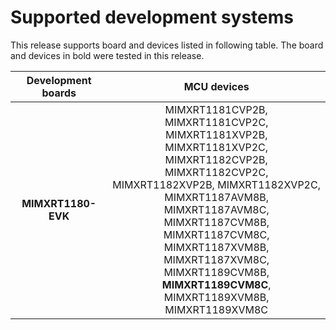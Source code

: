 # Supported development systems

This release supports board and devices listed in following table. The board and devices in bold were tested in this release.

|Development boards|MCU devices|
|:--:              |:--:       |
|**MIMXRT1180-EVK**|MIMXRT1181CVP2B, MIMXRT1181CVP2C, MIMXRT1181XVP2B,<br/> MIMXRT1181XVP2C, MIMXRT1182CVP2B, MIMXRT1182CVP2C,<br/> MIMXRT1182XVP2B, MIMXRT1182XVP2C, MIMXRT1187AVM8B,<br/> MIMXRT1187AVM8C, MIMXRT1187CVM8B, MIMXRT1187CVM8C,<br/> MIMXRT1187XVM8B, MIMXRT1187XVM8C, MIMXRT1189CVM8B,<br/> **MIMXRT1189CVM8C**, MIMXRT1189XVM8B, MIMXRT1189XVM8C<br/>|
